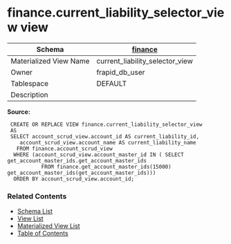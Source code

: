 # finance.current_liability_selector_view view

| Schema | [finance](../../schemas/finance.md) |
| ------ | ----------------------------------------------- |
| Materialized View Name | current_liability_selector_view |
| Owner | frapid_db_user |
| Tablespace | DEFAULT |
| Description |  |

**Source:**

```plpgsql
 CREATE OR REPLACE VIEW finance.current_liability_selector_view
 AS
 SELECT account_scrud_view.account_id AS current_liability_id,
    account_scrud_view.account_name AS current_liability_name
   FROM finance.account_scrud_view
  WHERE (account_scrud_view.account_master_id IN ( SELECT get_account_master_ids.get_account_master_ids
           FROM finance.get_account_master_ids(15000) get_account_master_ids(get_account_master_ids)))
  ORDER BY account_scrud_view.account_id;
```


### Related Contents
* [Schema List](../../schemas.md)
* [View List](../../views.md)
* [Materialized View List](../../materialized-views.md)
* [Table of Contents](../../README.md)

